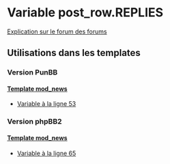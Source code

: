 # Variable post_row.REPLIES
[Explication sur le forum des forums](http://forum.forumactif.com/t294113-listing-des-variables#post_row.REPLIES)

## Utilisations dans les templates

### Version PunBB

#### [Template mod_news](punbb/mod_news.md)
* [Variable à la ligne 53](../punbb/mod_news.tpl#L53)

### Version phpBB2

#### [Template mod_news](subsilver/mod_news.md)
* [Variable à la ligne 65](../subsilver/mod_news.tpl#L65)